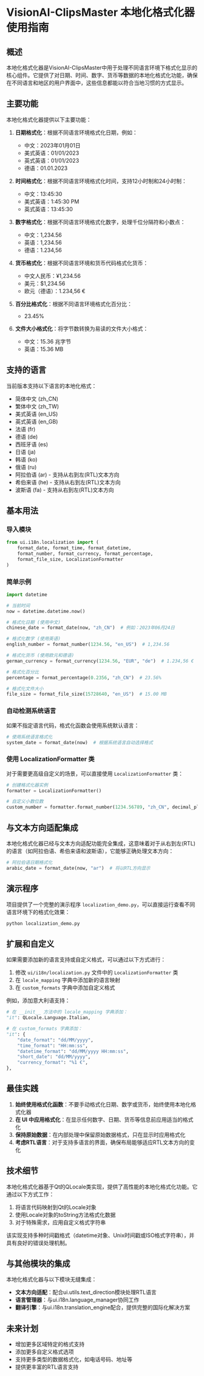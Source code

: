 # VisionAI-ClipsMaster 本地化格式化器使用指南

## 概述

本地化格式化器是VisionAI-ClipsMaster中用于处理不同语言环境下格式化显示的核心组件。它提供了对日期、时间、数字、货币等数据的本地化格式化功能，确保在不同语言和地区的用户界面中，这些信息都能以符合当地习惯的方式显示。

## 主要功能

本地化格式化器提供以下主要功能：

1. **日期格式化**：根据不同语言环境格式化日期，例如：
   - 中文：2023年01月01日
   - 美式英语：01/01/2023
   - 英式英语：01/01/2023
   - 德语：01.01.2023

2. **时间格式化**：根据不同语言环境格式化时间，支持12小时制和24小时制：
   - 中文：13:45:30
   - 美式英语：1:45:30 PM
   - 英式英语：13:45:30

3. **数字格式化**：根据不同语言环境格式化数字，处理千位分隔符和小数点：
   - 中文：1,234.56
   - 英语：1,234.56
   - 德语：1.234,56

4. **货币格式化**：根据不同语言环境和货币代码格式化货币：
   - 中文人民币：¥1,234.56
   - 美元：$1,234.56
   - 欧元（德语）：1.234,56 €

5. **百分比格式化**：根据不同语言环境格式化百分比：
   - 23.45%

6. **文件大小格式化**：将字节数转换为易读的文件大小格式：
   - 中文：15.36 兆字节
   - 英语：15.36 MB

## 支持的语言

当前版本支持以下语言的本地化格式：

- 简体中文 (zh_CN)
- 繁体中文 (zh_TW)
- 美式英语 (en_US)
- 英式英语 (en_GB)
- 法语 (fr)
- 德语 (de)
- 西班牙语 (es)
- 日语 (ja)
- 韩语 (ko)
- 俄语 (ru)
- 阿拉伯语 (ar) - 支持从右到左(RTL)文本方向
- 希伯来语 (he) - 支持从右到左(RTL)文本方向
- 波斯语 (fa) - 支持从右到左(RTL)文本方向

## 基本用法

### 导入模块

```python
from ui.i18n.localization import (
    format_date, format_time, format_datetime, 
    format_number, format_currency, format_percentage,
    format_file_size, LocalizationFormatter
)
```

### 简单示例

```python
import datetime

# 当前时间
now = datetime.datetime.now()

# 格式化日期 (使用中文)
chinese_date = format_date(now, "zh_CN")  # 例如：2023年06月24日

# 格式化数字 (使用英语)
english_number = format_number(1234.56, "en_US")  # 1,234.56

# 格式化货币 (使用欧元和德语)
german_currency = format_currency(1234.56, "EUR", "de")  # 1.234,56 €

# 格式化百分比
percentage = format_percentage(0.2356, "zh_CN")  # 23.56%

# 格式化文件大小
file_size = format_file_size(15728640, "en_US")  # 15.00 MB
```

### 自动检测系统语言

如果不指定语言代码，格式化函数会使用系统默认语言：

```python
# 使用系统语言格式化
system_date = format_date(now)  # 根据系统语言自动选择格式
```

### 使用 LocalizationFormatter 类

对于需要更高级自定义的场景，可以直接使用 `LocalizationFormatter` 类：

```python
# 创建格式化器实例
formatter = LocalizationFormatter()

# 自定义小数位数
custom_number = formatter.format_number(1234.56789, "zh_CN", decimal_places=3)  # 1,234.568
```

## 与文本方向适配集成

本地化格式化器已经与文本方向适配功能完全集成，这意味着对于从右到左(RTL)的语言（如阿拉伯语、希伯来语和波斯语），它能够正确处理文本方向：

```python
# 阿拉伯语日期格式化
arabic_date = format_date(now, "ar")  # 将以RTL方向显示
```

## 演示程序

项目提供了一个完整的演示程序 `localization_demo.py`，可以直接运行查看不同语言环境下的格式化效果：

```bash
python localization_demo.py
```

## 扩展和自定义

如果需要添加新的语言支持或自定义格式，可以通过以下方式进行：

1. 修改 `ui/i18n/localization.py` 文件中的 `LocalizationFormatter` 类
2. 在 `locale_mapping` 字典中添加新的语言映射
3. 在 `custom_formats` 字典中添加自定义格式

例如，添加意大利语支持：

```python
# 在 __init__ 方法中的 locale_mapping 字典添加：
"it": QLocale.Language.Italian,

# 在 custom_formats 字典添加：
"it": {
    "date_format": "dd/MM/yyyy",
    "time_format": "HH:mm:ss",
    "datetime_format": "dd/MM/yyyy HH:mm:ss",
    "short_date": "dd/MM/yyyy",
    "currency_format": "%1 €",
},
```

## 最佳实践

1. **始终使用格式化函数**：不要手动格式化日期、数字或货币，始终使用本地化格式化器
2. **在 UI 中应用格式化**：在显示任何数字、日期、货币等信息前应用适当的格式化
3. **保持原始数据**：在内部处理中保留原始数据格式，只在显示时应用格式化
4. **考虑RTL语言**：对于支持多语言的界面，确保布局能够适应RTL文本方向的变化

## 技术细节

本地化格式化器基于Qt的QLocale类实现，提供了高性能的本地化格式化功能。它通过以下方式工作：

1. 将语言代码映射到Qt的Locale对象
2. 使用Locale对象的toString方法格式化数据
3. 对于特殊需求，应用自定义格式字符串

该实现支持多种时间戳格式（datetime对象、Unix时间戳或ISO格式字符串），并具有良好的错误处理机制。

## 与其他模块的集成

本地化格式化器与以下模块无缝集成：

- **文本方向适配**：配合ui.utils.text_direction模块处理RTL语言
- **语言管理器**：与ui.i18n.language_manager协同工作
- **翻译引擎**：与ui.i18n.translation_engine配合，提供完整的国际化解决方案

## 未来计划

- 增加更多区域特定的格式支持
- 添加更多自定义格式选项
- 支持更多类型的数据格式化，如电话号码、地址等
- 提供更丰富的RTL语言支持 
